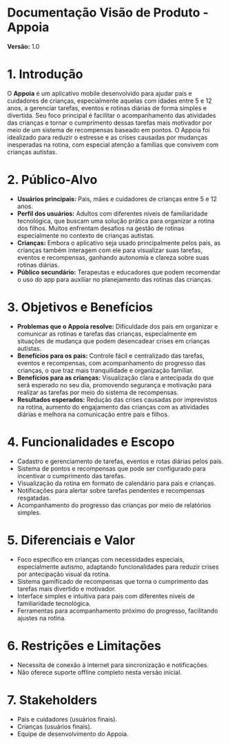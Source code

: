# Documentação Visão de Produto - Appoia

**Versão:** 1.0

# 1. Introdução

O **Appoia** é um aplicativo mobile desenvolvido para ajudar pais e cuidadores de crianças, especialmente aquelas com idades entre 5 e 12 anos, a gerenciar tarefas, eventos e rotinas diárias de forma simples e divertida. Seu foco principal é facilitar o acompanhamento das atividades das crianças e tornar o cumprimento dessas tarefas mais motivador por meio de um sistema de recompensas baseado em pontos. O Appoia foi idealizado para reduzir o estresse e as crises causadas por mudanças inesperadas na rotina, com especial atenção a famílias que convivem com crianças autistas.

# 2. Público-Alvo

- **Usuários principais:** Pais, mães e cuidadores de crianças entre 5 e 12 anos.
- **Perfil dos usuários:** Adultos com diferentes níveis de familiaridade tecnológica, que buscam uma solução prática para organizar a rotina dos filhos. Muitos enfrentam desafios na gestão de rotinas especialmente no contexto de crianças autistas.
- **Crianças:** Embora o aplicativo seja usado principalmente pelos pais, as crianças também interagem com ele para visualizar suas tarefas, eventos e recompensas, ganhando autonomia e clareza sobre suas rotinas diárias.
- **Público secundário:** Terapeutas e educadores que podem recomendar o uso do app para auxiliar no planejamento das rotinas das crianças.

# 3. Objetivos e Benefícios

- **Problemas que o Appoia resolve:** Dificuldade dos pais em organizar e comunicar as rotinas e tarefas das crianças, especialmente em situações de mudança que podem desencadear crises em crianças autistas.
- **Benefícios para os pais:** Controle fácil e centralizado das tarefas, eventos e recompensas, com acompanhamento do progresso das crianças, o que traz mais tranquilidade e organização familiar.
- **Benefícios para as crianças:** Visualização clara e antecipada do que será esperado no seu dia, promovendo segurança e motivação para realizar as tarefas por meio do sistema de recompensas.
- **Resultados esperados:** Redução das crises causadas por imprevistos na rotina, aumento do engajamento das crianças com as atividades diárias e melhora na comunicação entre pais e filhos.

# 4. Funcionalidades e Escopo

- Cadastro e gerenciamento de tarefas, eventos e rotas diárias pelos pais.
- Sistema de pontos e recompensas que pode ser configurado para incentivar o cumprimento das tarefas.
- Visualização da rotina em formato de calendário para pais e crianças.
- Notificações para alertar sobre tarefas pendentes e recompensas resgatadas.
- Acompanhamento do progresso das crianças por meio de relatórios simples.

# 5. Diferenciais e Valor

- Foco específico em crianças com necessidades especiais, especialmente autismo, adaptando funcionalidades para reduzir crises por antecipação visual da rotina.
- Sistema gamificado de recompensas que torna o cumprimento das tarefas mais divertido e motivador.
- Interface simples e intuitiva para pais com diferentes níveis de familiaridade tecnológica.
- Ferramentas para acompanhamento próximo do progresso, facilitando ajustes na rotina.

# 6. Restrições e Limitações

- Necessita de conexão à internet para sincronização e notificações.
- Não oferece suporte offline completo nesta versão inicial.

# 7. Stakeholders

- Pais e cuidadores (usuários finais).
- Crianças (usuários finais).
- Equipe de desenvolvimento do Appoia.
